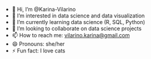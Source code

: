 - 👋 Hi, I’m @Karina-Vilarino
- 👀 I’m interested in data science and data visualization
- 🌱 I’m currently learning data science (R, SQL, Python)
- 💞️ I’m looking to collaborate on data science projects
- 📫 How to reach me: vilarino.karina@gmail.com
- 😄 Pronouns: she/her
- ⚡ Fun fact: I love cats

<!---
Karina-Vilarino/Karina-Vilarino is a ✨ special ✨ repository because its `README.md` (this file) appears on your GitHub profile.
You can click the Preview link to take a look at your changes.
--->
